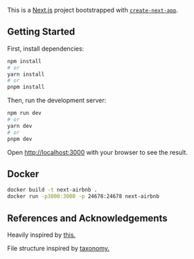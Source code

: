 This is a [Next.js](https://nextjs.org/) project bootstrapped with [`create-next-app`](https://github.com/vercel/next.js/tree/canary/packages/create-next-app).

## Getting Started

First, install dependencies:

```bash
npm install
# or
yarn install
# or
pnpm install
```

Then, run the development server:

```bash
npm run dev
# or
yarn dev
# or
pnpm dev
```

Open [http://localhost:3000](http://localhost:3000) with your browser to see the result.

## Docker

```bash
docker build -t next-airbnb .
docker run -p3000:3000 -p 24678:24678 next-airbnb
```

## References and Acknowledgements

Heavily inspired by [this.](https://github.com/AntonioErdeljac/next13-airbnb-clone)

File structure inspired by [taxonomy.](https://github.com/shadcn/taxonomy)
